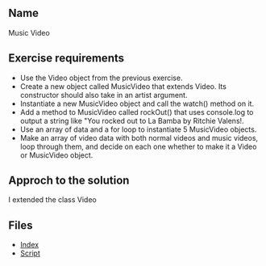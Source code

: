 ## Name 
Music Video
## Exercise requirements
* Use the Video object from the previous exercise.
* Create a new object called MusicVideo that extends Video. Its constructor should
also take in an artist argument.
* Instantiate a new MusicVideo object and call the watch() method on it.
* Add a method to MusicVideo called rockOut() that uses console.log to output a
string like "You rocked out to La Bamba by Ritchie Valens!.
* Use an array of data and a for loop to instantiate 5 MusicVideo objects.
* Make an array of video data with both normal videos and music videos, loop
through them, and decide on each one whether to make it a Video or MusicVideo
object.
## Approch to the solution
I extended the class Video
## Files
* [Index](index.html) 
* [Script](script/main.js) 